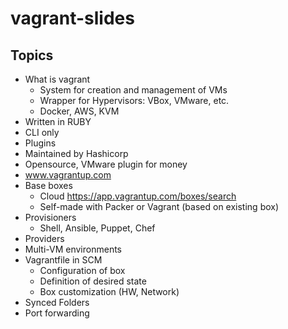 # vagrant-slides

## Topics

* What is vagrant
  * System for creation and management of VMs
  * Wrapper for Hypervisors: VBox, VMware, etc.
  * Docker, AWS, KVM
* Written in RUBY
* CLI only
* Plugins
* Maintained by Hashicorp
* Opensource, VMware plugin for money
* www.vagrantup.com
* Base boxes
  * Cloud https://app.vagrantup.com/boxes/search
  * Self-made with Packer or Vagrant (based on existing box)
* Provisioners
  * Shell, Ansible, Puppet, Chef
* Providers
* Multi-VM environments
* Vagrantfile in SCM
  * Configuration of box
  * Definition of desired state
  * Box customization (HW, Network)
* Synced Folders
* Port forwarding
